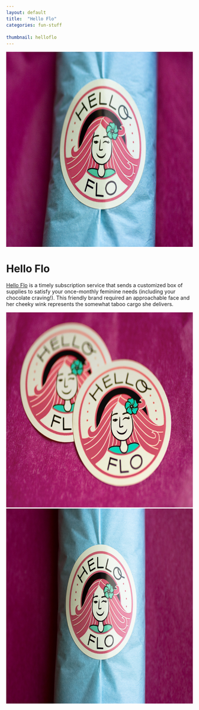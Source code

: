 ```yaml
---
layout: default
title:  "Hello Flo"
categories: fun-stuff

thumbnail: helloflo
---
```


<img src="/images/helloflo_01.png" width="790" height="527">

# Hello Flo

[Hello Flo](http://www.helloflo.com/) is a timely subscription service that sends a customized box of supplies to satisfy your once-monthly feminine needs (including your chocolate craving!). This friendly brand required an approachable face and her cheeky wink represents the somewhat taboo cargo she delivers.

<img src="/images/helloflo_02.png" width="790" height="527">
<img src="/images/helloflo_03.png" width="790" height="527">
